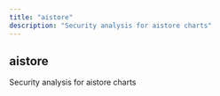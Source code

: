 ```yaml
---
title: "aistore"
description: "Security analysis for aistore charts"
---
```


## aistore

Security analysis for aistore charts
